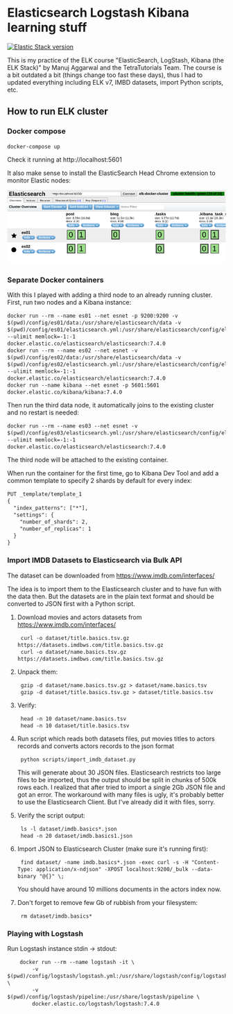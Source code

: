 Elasticsearch Logstash Kibana learning stuff
=============

[![Elastic Stack version](https://img.shields.io/badge/ELK-7.4.0-blue.svg?style=flat)](https://www.elastic.co/what-is/elk-stack)

This is my practice of the ELK course "ElasticSearch, LogStash, Kibana (the ELK Stack)" by Manuj Aggarwal and the TetraTutorials Team. The course is a bit outdated a bit (things change too fast these days), thus I had to updated everything including ELK v7, IMBD datasets, import Python scripts, etc.

## How to run ELK cluster

### Docker compose

    docker-compose up    

Check it running at http://localhost:5601

It also make sense to install the ElasticSearch Head Chrome extension to monitor Elastic nodes:

![Elastic Head Plugin](https://raw.githubusercontent.com/hiper2d/elk-cluster/master/images/ElasticHead.PNG)

### Separate Docker containers

With this I played with adding a third node to an already running cluster. First, run two nodes and a Kibana instance:

    docker run --rm --name es01 --net esnet -p 9200:9200 -v $(pwd)/config/es01/data:/usr/share/elasticsearch/data -v $(pwd)/config/es01/elasticsearch.yml:/usr/share/elasticsearch/config/elasticsearch.yml --ulimit memlock=-1:-1 docker.elastic.co/elasticsearch/elasticsearch:7.4.0
    docker run --rm --name es02 --net esnet -v $(pwd)/config/es02/data:/usr/share/elasticsearch/data -v $(pwd)/config/es02/elasticsearch.yml:/usr/share/elasticsearch/config/elasticsearch.yml --ulimit memlock=-1:-1 docker.elastic.co/elasticsearch/elasticsearch:7.4.0
    docker run --name kibana --net esnet -p 5601:5601 docker.elastic.co/kibana/kibana:7.4.0

Then run the third data node, it automatically joins to the existing cluster and no restart is needed:

    docker run --rm --name es03 --net esnet -v $(pwd)/config/es03/elasticsearch.yml:/usr/share/elasticsearch/config/elasticsearch.yml --ulimit memlock=-1:-1 docker.elastic.co/elasticsearch/elasticsearch:7.4.0

The third node will be attached to the existing container.

When run the container for the first time, go to Kibana Dev Tool and add a common template to specify 2 shards by default for every index:

    PUT _template/template_1
    {
      "index_patterns": ["*"],
      "settings": {
        "number_of_shards": 2,
        "number_of_replicas": 1
      }
    }


### Import IMDB Datasets to Elasticsearch via Bulk API

The dataset can be downloaded from https://www.imdb.com/interfaces/

The idea is to import them to the Elasticsearch cluster and to have fun with the data then. But the datasets are in the plain text format and should be converted to JSON first with a Python script.  

1. Download movies and actors datasets from https://www.imdb.com/interfaces/

        curl -o dataset/title.basics.tsv.gz https://datasets.imdbws.com/title.basics.tsv.gz
        curl -o dataset/name.basics.tsv.gz https://datasets.imdbws.com/title.basics.tsv.gz

2. Unpack them:

        gzip -d dataset/name.basics.tsv.gz > dataset/name.basics.tsv
        gzip -d dataset/title.basics.tsv.gz > dataset/title.basics.tsv

3. Verify:

        head -n 10 dataset/name.basics.tsv
        head -n 10 dataset/title.basics.tsv

4. Run script which reads both datasets files, put movies titles to actors records and converts actors records to the json format

        python scripts/import_imdb_dataset.py

    This will generate about 30 JSON files. Elasticsearch restricts too large files to be imported, thus the output should be split in chunks of 500k rows each. I realized that after tried to import a single 2Gb JSON file and got an error. The workaround with many files is ugly, it's probably better to use the Elasticsearch Client. But I've already did it with files, sorry.

5. Verify the script output:

        ls -l dataset/imdb.basics*.json
        head -n 20 dataset/imdb.basics1.json    
    
6. Import JSON to Elasticsearch Cluster (make sure it's running first):

        find dataset/ -name imdb.basics*.json -exec curl -s -H "Content-Type: application/x-ndjson" -XPOST localhost:9200/_bulk --data-binary "@{}" \;

    You should have around 10 millions documents in the actors index now.

7. Don't forget to remove few Gb of rubbish from your filesystem:

        rm dataset/imdb.basics*

### Playing with Logstash

Run Logstash instance stdin -> stdout:

        docker run --rm --name logstash -it \
            -v $(pwd)/config/logstash/logstash.yml:/usr/share/logstash/config/logstash.yml \ 
            -v $(pwd)/config/logstash/pipeline:/usr/share/logstash/pipeline \
            docker.elastic.co/logstash/logstash:7.4.0


